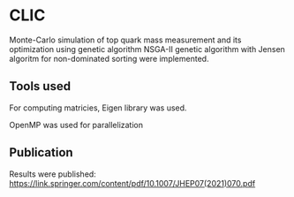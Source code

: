 # CLIC
Monte-Carlo simulation of top quark mass measurement and its optimization using genetic algorithm
NSGA-II genetic algorithm with Jensen algoritm for non-dominated sorting were implemented.
## Tools used
For computing matricies, Eigen library was used. 

OpenMP was used for parallelization 

## Publication
Results were published:
https://link.springer.com/content/pdf/10.1007/JHEP07(2021)070.pdf
